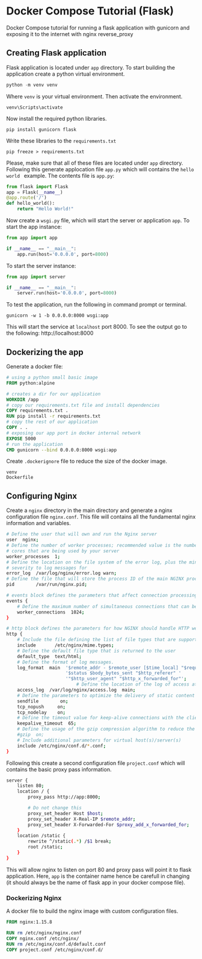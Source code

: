 # Docker Compose Tutorial (Flask)
Docker Compose tutorial for running a flask application with gunicorn and exposing it to the internet with nginx reverse_proxy

## Creating Flask application

Flask application is located under `app` directory. To start building the application create a python virtual environment.
```powershell
python -m venv venv 
```
Where `venv` is your virtual environment. Then activate the environment.
```
venv\Scripts\activate
```
Now install the required python libraries.

```
pip install gunicorn flask
```
Write these libraries to the `requirements.txt`
```
pip freeze > requirements.txt
```
Please, make sure that all of these files are located under `app` directory.
Following this generate applocation file `app.py` which will contains the `hello world ` example.
The contents file is `app.py`:
```python
from flask import Flask
app = Flask(__name__)
@app.route('/')
def hello_world():
    return "Hello World!"
```
Now create a `wsgi.py` file, which will start the server or application `app`.
To start the app instance:
```python
from app import app

if __name__ == "__main__":
    app.run(host='0.0.0.0', port=8000)
```
To start the server instance:
```python
from app import server

if __name__ == "__main__":
    server.run(host='0.0.0.0', port=8000)
```

To test the application, run the following in command prompt or terminal.
```
gunicorn -w 1 -b 0.0.0.0:8000 wsgi:app
```
This will start the service at `localhost` port 8000. To see the output go to the following: http://localhost:8000

## Dockerizing the app

Generate a docker file:
```Dockerfile
# using a python small basic image
FROM python:alpine

# creates a dir for our application
WORKDIR /app
# copy our requirements.txt file and install dependencies
COPY requirements.txt .
RUN pip install -r requirements.txt
# copy the rest of our application
COPY . .
# exposing our app port in docker internal network
EXPOSE 5000
# run the application
CMD gunicorn --bind 0.0.0.0:8000 wsgi:app
```

Create `.dockerignore` file to reduce the size of the docker image.
```dockerignore
venv
Dockerfile
```

## Configuring Nginx

Create a `nginx` directory in the main directory and generate a nginx configuration file `nginx.conf`. This file will contains all the fundamental nginx information and variables.

```bash
# Define the user that will own and run the Nginx server
user  nginx;
# Define the number of worker processes; recommended value is the number of
# cores that are being used by your server
worker_processes  1;
# Define the location on the file system of the error log, plus the minimum
# severity to log messages for
error_log  /var/log/nginx/error.log warn;
# Define the file that will store the process ID of the main NGINX process
pid        /var/run/nginx.pid;

# events block defines the parameters that affect connection processing.
events {
    # Define the maximum number of simultaneous connections that can be opened by a worker proce$
    worker_connections  1024;
}

# http block defines the parameters for how NGINX should handle HTTP web traffic
http {
    # Include the file defining the list of file types that are supported by NGINX
    include       /etc/nginx/mime.types;
    # Define the default file type that is returned to the user
    default_type  text/html;
    # Define the format of log messages.
    log_format  main  '$remote_addr - $remote_user [$time_local] "$request" '
                      '$status $body_bytes_sent "$http_referer" '
                      '"$http_user_agent" "$http_x_forwarded_for"';
                          # Define the location of the log of access attempts to NGINX
    access_log  /var/log/nginx/access.log  main;
    # Define the parameters to optimize the delivery of static content
    sendfile        on;
    tcp_nopush     on;
    tcp_nodelay    on;
    # Define the timeout value for keep-alive connections with the client
    keepalive_timeout  65;
    # Define the usage of the gzip compression algorithm to reduce the amount of data to transmit
    #gzip  on;
    # Include additional parameters for virtual host(s)/server(s)
    include /etc/nginx/conf.d/*.conf;
}
```

Following this create a second configuration file `project.conf` which will contains the basic proxy pass information.

```bash
server {
    listen 80;
    location / {
        proxy_pass http://app:8000;

        # Do not change this
        proxy_set_header Host $host;
        proxy_set_header X-Real-IP $remote_addr;
        proxy_set_header X-Forwarded-For $proxy_add_x_forwarded_for;
    }
    location /static {
        rewrite ^/static(.*) /$1 break;
        root /static;
    }
}

```
This will allow nginx to listen on port 80 and proxy pass will point it to flask application. Here, `app` is the container name hence be carefull in changing (it should always be the name of flask app in your docker compose file).

### Dockerizing Nginx

A docker file to build the nginx image with custom configuration files.
```Dockerfile
FROM nginx:1.15.8

RUN rm /etc/nginx/nginx.conf
COPY nginx.conf /etc/nginx/
RUN rm /etc/nginx/conf.d/default.conf
COPY project.conf /etc/nginx/conf.d/
```


